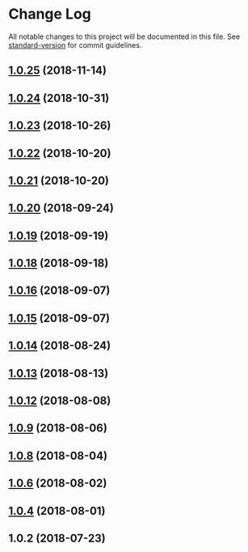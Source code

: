 # Change Log

All notable changes to this project will be documented in this file. See [standard-version](https://github.com/conventional-changelog/standard-version) for commit guidelines.

<a name="1.0.25"></a>
## [1.0.25](https://github.com/Evolvus/evolvus-platform-server/compare/v1.0.24...v1.0.25) (2018-11-14)



<a name="1.0.24"></a>
## [1.0.24](https://github.com/Evolvus/evolvus-platform-server/compare/v1.0.23...v1.0.24) (2018-10-31)



<a name="1.0.23"></a>
## [1.0.23](https://github.com/Evolvus/evolvus-platform-server/compare/v1.0.22...v1.0.23) (2018-10-26)



<a name="1.0.22"></a>
## [1.0.22](https://github.com/Evolvus/evolvus-platform-server/compare/v1.0.21...v1.0.22) (2018-10-20)



<a name="1.0.21"></a>
## [1.0.21](https://github.com/Evolvus/evolvus-platform-server/compare/v1.0.20...v1.0.21) (2018-10-20)



<a name="1.0.20"></a>
## [1.0.20](https://github.com/Evolvus/evolvus-platform-server/compare/v1.0.19...v1.0.20) (2018-09-24)



<a name="1.0.19"></a>
## [1.0.19](https://github.com/Evolvus/evolvus-platform-server/compare/v1.0.18...v1.0.19) (2018-09-19)



<a name="1.0.18"></a>
## [1.0.18](https://github.com/Evolvus/evolvus-platform-server/compare/v1.0.16...v1.0.18) (2018-09-18)



<a name="1.0.16"></a>
## [1.0.16](https://github.com/Evolvus/evolvus-platform-server/compare/v1.0.15...v1.0.16) (2018-09-07)



<a name="1.0.15"></a>
## [1.0.15](https://github.com/Evolvus/evolvus-platform-server/compare/v1.0.14...v1.0.15) (2018-09-07)



<a name="1.0.14"></a>
## [1.0.14](https://github.com/Evolvus/evolvus-platform-server/compare/v1.0.13...v1.0.14) (2018-08-24)



<a name="1.0.13"></a>
## [1.0.13](https://github.com/Evolvus/evolvus-platform-server/compare/v1.0.12...v1.0.13) (2018-08-13)



<a name="1.0.12"></a>
## [1.0.12](https://github.com/Evolvus/evolvus-platform-server/compare/v1.0.9...v1.0.12) (2018-08-08)



<a name="1.0.9"></a>
## [1.0.9](https://github.com/Evolvus/evolvus-platform-server/compare/v1.0.8...v1.0.9) (2018-08-06)



<a name="1.0.8"></a>
## [1.0.8](https://github.com/Evolvus/evolvus-platform-server/compare/v1.0.6...v1.0.8) (2018-08-04)



<a name="1.0.6"></a>
## [1.0.6](https://github.com/Evolvus/evolvus-platform-server/compare/v1.0.4...v1.0.6) (2018-08-02)



<a name="1.0.4"></a>
## [1.0.4](https://github.com/Evolvus/evolvus-platform-server/compare/v1.0.2...v1.0.4) (2018-08-01)



<a name="1.0.2"></a>
## 1.0.2 (2018-07-23)
